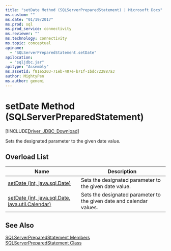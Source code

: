 ```yaml
---
title: "setDate Method (SQLServerPreparedStatement) | Microsoft Docs"
ms.custom: ""
ms.date: "01/19/2017"
ms.prod: sql
ms.prod_service: connectivity
ms.reviewer: ""
ms.technology: connectivity
ms.topic: conceptual
apiname: 
  - "SQLServerPreparedStatement.setDate"
apilocation: 
  - "sqljdbc.jar"
apitype: "Assembly"
ms.assetid: f81e5203-71eb-407e-b71f-1bdc722887a3
author: MightyPen
ms.author: genemi
---
```

# setDate Method (SQLServerPreparedStatement)
[!INCLUDE[Driver_JDBC_Download](../../../includes/driver_jdbc_download.md)]

  Sets the designated parameter to the given date value.  
  
## Overload List  
  
|Name|Description|  
|----------|-----------------|  
|[setDate (int, java.sql.Date)](../../../connect/jdbc/reference/setdate-method-int-java-sql-date.md)|Sets the designated parameter to the given date value.|  
|[setDate (int, java.sql.Date, java.util.Calendar)](../../../connect/jdbc/reference/setdate-method-int-java-sql-date-java-util-calendar.md)|Sets the designated parameter to the given date and calendar values.|  
  
## See Also  
 [SQLServerPreparedStatement Members](../../../connect/jdbc/reference/sqlserverpreparedstatement-members.md)   
 [SQLServerPreparedStatement Class](../../../connect/jdbc/reference/sqlserverpreparedstatement-class.md)  
  
  
